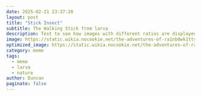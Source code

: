 ```yaml
---
date: 2025-02-21 23:37:20
layout: post
title: "Stick Insect"
subtitle: The Walking Stick from larva
description: Test to see how images with different ratios are displayed
image: https://static.wikia.nocookie.net/the-adventures-of-ra1nb0wk1tty-and-her-allies/images/4/4f/Ivory_%28Larva%29.png/revision/latest/scale-to-width-down/340?cb=20210209203610
optimized_image: https://static.wikia.nocookie.net/the-adventures-of-ra1nb0wk1tty-and-her-allies/images/4/4f/Ivory_%28Larva%29.png/revision/latest/scale-to-width-down/340?cb=20210209203610
category: meme
tags:
  - meme
  - larva
  - nature
author: Duncan
paginate: false
---
```

